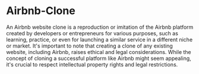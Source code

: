 # Airbnb-Clone
An Airbnb website clone is a reproduction or imitation of the Airbnb platform created by developers or entrepreneurs for various purposes, such as learning, practice, or even for launching a similar service in a different niche or market. It's important to note that creating a clone of any existing website, including Airbnb, raises ethical and legal considerations. While the concept of cloning a successful platform like Airbnb might seem appealing, it's crucial to respect intellectual property rights and legal restrictions.
